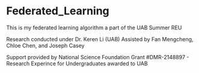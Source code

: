 # Federated_Learning
This is my federated learning algorithm a part of the UAB Summer REU

Research conducted under Dr. Keren Li (UAB)
Assisted by Fan Mengcheng, Chloe Chen, and Joseph Casey

Support provided by National Science Foundation
Grant #DMR-2148897 - Research Experince for Undergraduates awarded to UAB
